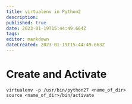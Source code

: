 ```yaml
---
title: virtualenv in Python2
description: 
published: true
date: 2023-01-19T15:44:49.664Z
tags: 
editor: markdown
dateCreated: 2023-01-19T15:44:49.663Z
---
```


# Create and Activate
```
virtualenv -p /usr/bin/python27 <name_of_dir>
source <name_of_dir>/bin/activate
```
